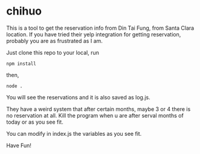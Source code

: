 # chihuo

This is a tool to get the reservation info from Din Tai Fung, from Santa Clara location. If you have tried their yelp integration for getting reservation, probably you are as frustrated as I am.

Just clone this repo to your local, run
```
npm install
```
then,
```
node .
```

You will see the reservations and it is also saved as log.js.

They have a weird system that after certain months, maybe 3 or 4 there is no reservation at all. Kill the program when u are after serval months of today or as you see fit.

You can modify in index.js the variables as you see fit.

Have Fun!
